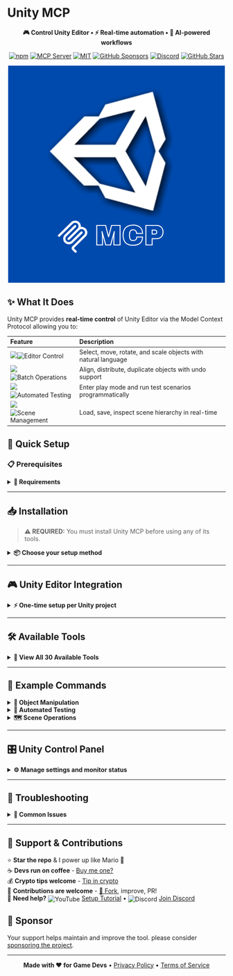 [//]: # (Constants)
[license-link]: ../../blob/main/LICENSE
[stars-link]: ../../stargazers
[issues-link]: ../../issues
[discord-link]: https://discord.gg/5skXfKRytR
[website-link]: https://spark-games.co.uk
[coffee-link]: https://buymeacoffee.com/spark88
[release-link]: ../../releases
[fork-link]: ../../fork
[privacy-link]: ./PRIVACY.md
[vid-link]: https://www.youtube.com/shorts/CCbY_ETwFss

# Unity MCP

<div align="center">

**🎮 Control Unity Editor • ⚡ Real-time automation • 🚀 AI-powered workflows**


[![npm](https://img.shields.io/npm/v/@spark-apps/unity-mcp?style=flat-square&logo=npm&logoColor=white&color=crimson)](https://www.npmjs.com/package/@spark-apps/unity-mcp)
[![MCP Server](https://badge.mcpx.dev?type=server&color=blue&labelColor=gray)](https://www.npmjs.com/settings/spark-apps/packages)
[![MIT](https://img.shields.io/badge/License-MIT-blueviolet?style=flat-square)][license-link]
[![GitHub Sponsors](https://img.shields.io/github/sponsors/muammar-yacoob?label=Sponsor&logo=github-sponsors&logoColor=white&color=hotpink)](https://github.com/sponsors/muammar-yacoob)
[![Discord](https://img.shields.io/badge/Discord-Join-blue?logo=discord&logoColor=white)][discord-link]
[![GitHub Stars](https://img.shields.io/github/stars/muammar-yacoob/unity-mcp?style=social)][stars-link]

<img src="res/MCP.png" alt="Unity MCP">

</div>

## ✨ What It Does

Unity MCP provides **real-time control** of Unity Editor via the Model Context Protocol allowing you to:

| <div align="left">Feature</div> | <div align="left">Description</div> |
|:---------|:-------------|
| ![](https://img.shields.io/badge/🎯%20-1a365d?style=for-the-badge)![Editor Control](https://img.shields.io/badge/Editor%20Control%20-007bff?style=for-the-badge) | Select, move, rotate, and scale objects with natural language |
| ![](https://img.shields.io/badge/📐%20-1a5e3a?style=for-the-badge)![Batch Operations](https://img.shields.io/badge/Batch%20Operations%20-28a745?style=for-the-badge) | Align, distribute, duplicate objects with undo support |
| ![](https://img.shields.io/badge/🧪%20-cc6600?style=for-the-badge)![Automated Testing](https://img.shields.io/badge/Automated%20Testing%20-ff9500?style=for-the-badge) | Enter play mode and run test scenarios programmatically |
| ![](https://img.shields.io/badge/🗺️%20-c41e3a?style=for-the-badge)![Scene Management](https://img.shields.io/badge/Scene%20Management%20-ff073a?style=for-the-badge) | Load, save, inspect scene hierarchy in real-time |



## 🚀 Quick Setup

### 📋 Prerequisites

<details>
<summary><strong>🔑 Requirements</strong></summary>

- **Node.js** >= 18.0.0 - [Download](https://nodejs.org/)
- **Unity** 2022.3 LTS or later - [Download](https://unity.com/)
- **Claude Desktop** or any MCP client - [Download](https://claude.ai/download)

</details>

---

## 📥 Installation

> **⚠️ REQUIRED:** You must install Unity MCP before using any of its tools.

<details>
<summary><strong>📦 Choose your setup method</strong></summary>

### Method 1: Automatic Setup (Recommended) ⚡

**One command does everything:**
```bash
claude mcp add @spark-apps/unity-mcp
```
✅ Installs the package
✅ Configures your MCP client automatically
✅ Ready to use immediately after restart

---

### Method 2: Manual Setup 🛠️

**If you prefer to configure manually or use a different MCP client:**

**Step 1: Install the package globally**
```bash
npm i -g @spark-apps/unity-mcp
```

**Step 2: Add to your MCP client configuration**

Edit your MCP client config file:
- <span style="background: #1e90ff; color: white; padding: 2px 6px; border-radius: 3px; font-size: 11px; font-weight: bold;">Windows</span> `%APPDATA%\\Claude\\claude_desktop_config.json`
- <span style="background: #c0c0c0; color: black; padding: 2px 6px; border-radius: 3px; font-size: 11px; font-weight: bold;">macOS</span> `~/Library/Application Support/Claude/claude_desktop_config.json`
- <span style="background: #ffd700; color: black; padding: 2px 6px; border-radius: 3px; font-size: 11px; font-weight: bold;">Linux</span> `~/.config/Claude/claude_desktop_config.json`

Add this configuration:
```json
{
  "mcpServers": {
    "unity-mcp": {"command": "npx", "args": ["-y", "@spark-apps/unity-mcp"]}
  }
}
```

**Step 3: Restart your MCP client**

</details>

---

## 🎮 Unity Editor Integration

<details>
<summary><strong>⚡ One-time setup per Unity project</strong></summary>

Tell Claude to set up the integration:
```
Setup Unity MCP in my project at /path/to/unity/project
```

This installs 8 editor scripts to `Assets/Editor/UnityMCP/` including:
- HTTP server with auto-start (port 8080)
- Control Panel UI with 🟢🟠🔴⚪ status monitoring
- ScriptableObject configuration for persistent settings
- Handlers for all 30 tools

**After installation:**
1. Restart Unity Editor
2. Open **Tools → Unity MCP → Control Panel**
3. Verify 🟢 **Connected** status

Done! Use the Control Panel to manage settings and monitor your connection.

</details>

---

## 🛠️ Available Tools

<details>
<summary><strong>🔧 View All 30 Available Tools</strong></summary>

### **🎯 Editor Control (7 tools)**
| <div align="left">Tool</div> | <div align="left">Description</div> |
|:------|:-------------|
| ![](https://img.shields.io/badge/⚙️%20-0EA5E9?style=for-the-badge)![Setup Unity MCP](https://img.shields.io/badge/Setup%20Unity%20MCP%20-0EA5E9?style=for-the-badge) | Install editor integration into Unity project |
| ![](https://img.shields.io/badge/🎯%20-0EA5E9?style=for-the-badge)![Select Objects](https://img.shields.io/badge/Select%20Objects%20-0EA5E9?style=for-the-badge) | Select by name, tag, or pattern with framing |
| ![](https://img.shields.io/badge/🔄%20-0EA5E9?style=for-the-badge)![Transform Objects](https://img.shields.io/badge/Transform%20Objects%20-0EA5E9?style=for-the-badge) | Move, rotate, scale objects |
| ![](https://img.shields.io/badge/📐%20-0EA5E9?style=for-the-badge)![Align Objects](https://img.shields.io/badge/Align%20Objects%20-0EA5E9?style=for-the-badge) | Align left/right/top/bottom/center |
| ![](https://img.shields.io/badge/📏%20-0EA5E9?style=for-the-badge)![Distribute Objects](https://img.shields.io/badge/Distribute%20Objects%20-0EA5E9?style=for-the-badge) | Distribute evenly along axis |
| ![](https://img.shields.io/badge/📦%20-0EA5E9?style=for-the-badge)![Duplicate Objects](https://img.shields.io/badge/Duplicate%20Objects%20-0EA5E9?style=for-the-badge) | Clone objects with undo support |
| ![](https://img.shields.io/badge/🔍%20-0EA5E9?style=for-the-badge)![Find Objects](https://img.shields.io/badge/Find%20Objects%20-0EA5E9?style=for-the-badge) | Find by component type or pattern |

### **🗺️ Scene Management (6 tools)**
| <div align="left">Tool</div> | <div align="left">Description</div> |
|:------|:-------------|
| ![](https://img.shields.io/badge/🎬%20-10B981?style=for-the-badge)![List Scenes](https://img.shields.io/badge/List%20Scenes%20-10B981?style=for-the-badge) | List all scenes in build settings |
| ![](https://img.shields.io/badge/📂%20-10B981?style=for-the-badge)![Load Scene](https://img.shields.io/badge/Load%20Scene%20-10B981?style=for-the-badge) | Load scene by name or index |
| ![](https://img.shields.io/badge/💾%20-10B981?style=for-the-badge)![Save Scene](https://img.shields.io/badge/Save%20Scene%20-10B981?style=for-the-badge) | Save current or all scenes |
| ![](https://img.shields.io/badge/🌳%20-10B981?style=for-the-badge)![Get Hierarchy](https://img.shields.io/badge/Get%20Hierarchy%20-10B981?style=for-the-badge) | Get complete scene hierarchy |
| ![](https://img.shields.io/badge/🔎%20-10B981?style=for-the-badge)![Find In Scene](https://img.shields.io/badge/Find%20In%20Scene%20-10B981?style=for-the-badge) | Find objects in current scene |
| ![](https://img.shields.io/badge/🧹%20-10B981?style=for-the-badge)![Cleanup Scene](https://img.shields.io/badge/Cleanup%20Scene%20-10B981?style=for-the-badge) | Remove missing scripts and empty objects |

### **🧪 Testing & Play Mode (5 tools)**
| <div align="left">Tool</div> | <div align="left">Description</div> |
|:------|:-------------|
| ![](https://img.shields.io/badge/▶️%20-8B5CF6?style=for-the-badge)![Enter Play Mode](https://img.shields.io/badge/Enter%20Play%20Mode%20-8B5CF6?style=for-the-badge) | Start play mode programmatically |
| ![](https://img.shields.io/badge/⏸️%20-8B5CF6?style=for-the-badge)![Exit Play Mode](https://img.shields.io/badge/Exit%20Play%20Mode%20-8B5CF6?style=for-the-badge) | Exit play mode programmatically |
| ![](https://img.shields.io/badge/🤖%20-8B5CF6?style=for-the-badge)![Run Test](https://img.shields.io/badge/Run%20Test%20-8B5CF6?style=for-the-badge) | Execute automated test scenarios |
| ![](https://img.shields.io/badge/📊%20-8B5CF6?style=for-the-badge)![Play Mode Status](https://img.shields.io/badge/Play%20Mode%20Status%20-8B5CF6?style=for-the-badge) | Get play mode status and logs |
| ![](https://img.shields.io/badge/⏱️%20-8B5CF6?style=for-the-badge)![Set Time Scale](https://img.shields.io/badge/Set%20Time%20Scale%20-8B5CF6?style=for-the-badge) | Slow motion or fast forward |

### **📦 Assets & Console (5 tools)**
| <div align="left">Tool</div> | <div align="left">Description</div> |
|:------|:-------------|
| ![](https://img.shields.io/badge/📋%20-F59E0B?style=for-the-badge)![Get Console Logs](https://img.shields.io/badge/Get%20Console%20Logs%20-F59E0B?style=for-the-badge) | Retrieve Unity console logs for debugging |
| ![](https://img.shields.io/badge/🧹%20-F59E0B?style=for-the-badge)![Clear Console](https://img.shields.io/badge/Clear%20Console%20-F59E0B?style=for-the-badge) | Clear all console logs |
| ![](https://img.shields.io/badge/🎁%20-F59E0B?style=for-the-badge)![Create Prefab](https://img.shields.io/badge/Create%20Prefab%20-F59E0B?style=for-the-badge) | Create prefab from selected GameObject |
| ![](https://img.shields.io/badge/📂%20-F59E0B?style=for-the-badge)![Get Assets](https://img.shields.io/badge/Get%20Assets%20-F59E0B?style=for-the-badge) | List project assets with filtering |
| ![](https://img.shields.io/badge/🔄%20-F59E0B?style=for-the-badge)![Refresh Assets](https://img.shields.io/badge/Refresh%20Assets%20-F59E0B?style=for-the-badge) | Refresh Unity asset database |

### **⚡ Advanced Tools (7 tools)**
| <div align="left">Tool</div> | <div align="left">Description</div> |
|:------|:-------------|
| ![](https://img.shields.io/badge/🎬%20-EC4899?style=for-the-badge)![Execute Menu Item](https://img.shields.io/badge/Execute%20Menu%20Item%20-EC4899?style=for-the-badge) | Execute any Unity Editor menu command |
| ![](https://img.shields.io/badge/📦%20-EC4899?style=for-the-badge)![Add Package](https://img.shields.io/badge/Add%20Package%20-EC4899?style=for-the-badge) | Install Unity packages via Package Manager |
| ![](https://img.shields.io/badge/🧪%20-EC4899?style=for-the-badge)![Run Unity Tests](https://img.shields.io/badge/Run%20Unity%20Tests%20-EC4899?style=for-the-badge) | Execute Test Runner tests (EditMode/PlayMode) |
| ![](https://img.shields.io/badge/📥%20-EC4899?style=for-the-badge)![Add Asset to Scene](https://img.shields.io/badge/Add%20Asset%20to%20Scene%20-EC4899?style=for-the-badge) | Add prefab or asset to current scene |
| ![](https://img.shields.io/badge/📝%20-EC4899?style=for-the-badge)![Script Operations](https://img.shields.io/badge/Script%20Operations%20-EC4899?style=for-the-badge) | Create, read, update, delete C# scripts |
| ![](https://img.shields.io/badge/✅%20-EC4899?style=for-the-badge)![Validate Script](https://img.shields.io/badge/Validate%20Script%20-EC4899?style=for-the-badge) | Validate C# script syntax |
| ![](https://img.shields.io/badge/❌%20-EC4899?style=for-the-badge)![Delete Objects](https://img.shields.io/badge/Delete%20Objects%20-EC4899?style=for-the-badge) | Delete objects with undo support |

</details>

---

## 💬 Example Commands

<details>
<summary><strong>🎯 Object Manipulation</strong></summary>

- *"Select all objects with tag 'Enemy' and align them horizontally"*
- *"Move the Player object to position (0, 5, 10)"*
- *"Distribute selected objects evenly along the x axis"*
- *"Find all objects with Camera component"*
- *"Duplicate selected object 5 times"*

</details>

<details>
<summary><strong>🧪 Automated Testing</strong></summary>

- *"Enter play mode and move Player to (10, 0, 0) for 5 seconds"*
- *"Set time scale to 0.5 for slow motion"*
- *"Run a test that destroys the Boss after 2 seconds"*
- *"Check play mode status and show test logs"*

</details>

<details>
<summary><strong>🗺️ Scene Operations</strong></summary>

- *"List all scenes in the project"*
- *"Load the MainMenu scene"*
- *"Show me the complete hierarchy of the current scene"*
- *"Find all objects with Rigidbody component"*
- *"Clean up scene by removing missing scripts"*

</details>

---

## 🎛️ Unity Control Panel

<details>
<summary><strong>⚙️ Manage settings and monitor status</strong></summary>

Once installed, access the Control Panel via **Tools → Unity MCP → Control Panel**.

**Features:**
- **🟢 Real-time Status Monitoring**
  - 🟢 **Connected** - Server running normally
  - 🟠 **Starting** - Server is initializing
  - 🔴 **Error** - Connection failed
  - ⚪ **Disconnected** - Server stopped

- **⚙️ Server Settings** (Collapsable)
  - Port configuration (default: 8080)
  - Auto-start on Unity load
  - Request timeout settings
  - Remote connections (⚠️ use with caution)

- **✨ Features** (Collapsable)
  - Console monitoring (max logs configurable)
  - Auto-refresh assets on changes
  - Verbose logging for debugging

- **⚡ Quick Actions** (Collapsable)
  - 📋 View Console Logs
  - 🔄 Refresh Assets
  - 💾 Save Scene
  - 🧹 Clear Console
  - 📁 Open Config
  - 📖 Documentation

- **🔧 Tools Overview** (Collapsable)
  - View all 30 available tools categorized by type
  - Quick reference without leaving Unity

- **⚡ Advanced Settings** (Collapsable)
  - Undo/Redo support
  - Auto-backup scenes
  - Reset to defaults

**Configuration is stored as a ScriptableObject:**
`Assets/Editor/UnityMCP/Resources/MCPConfig.asset`

All settings persist across Unity sessions!

</details>

---

## 🐛 Troubleshooting

<details>
<summary><strong>🐞 Common Issues</strong></summary>

**MCP Server Not Showing:**
1. Verify Node.js is installed: `node --version`
2. Check config file path is correct
3. Ensure JSON syntax is valid
4. Restart MCP client completely

**Unity Editor Not Responding:**
1. Ensure Unity Editor is open
2. Check `Assets/Editor/UnityMCP/` scripts are installed
3. Verify Console for `[Unity MCP] Server started on port 8080`
4. Check no errors in Unity Console

**Port Already in Use:**
1. Default port is `8080`
2. Check what's using it: `lsof -i :8080` (Mac/Linux) or `netstat -ano | findstr :8080` (Windows)
3. Stop conflicting process or change port in Unity scripts

</details>

---

## 🌱 Support & Contributions

⭐ **Star the repo** & I power up like Mario 🍄  
☕ **Devs run on coffee** - [Buy me one?][coffee-link]  
💰 **Crypto tips welcome** - [Tip in crypto](https://tip.md/muammar-yacoob)  
🤝 **Contributions are welcome** - [🍴 Fork][fork-link], improve, PR!  
🎥 **Need help?** <img src="https://img.icons8.com/color/20/youtube-play.png" alt="YouTube" width="20" height="20" style="vertical-align: middle;"> [Setup Tutorial][vid-link] • <img src="https://img.icons8.com/color/20/discord--v2.png" alt="Discord" width="20" height="20" style="vertical-align: middle;"> [Join Discord][discord-link]

## 💖 Sponsor
Your support helps maintain and improve the tool. please consider [sponsoring the project][stars-link]. 


---

<div align="center">



**Made with ❤️ for Game Devs** • [Privacy Policy](PRIVACY.md) • [Terms of Service](TERMS.md)
